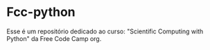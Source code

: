 # Fcc-python
Esse é um repositório dedicado ao curso: "Scientific Computing with Python" da Free Code Camp org.
